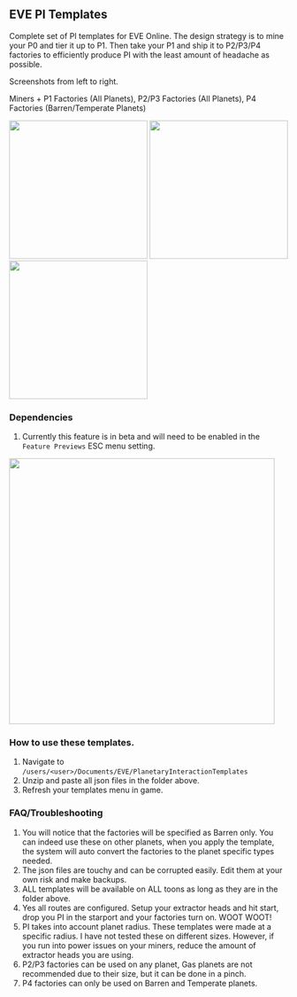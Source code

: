 ## EVE PI Templates
Complete set of PI templates for EVE Online. The design strategy is to mine your P0 and tier it up to P1. Then take your P1 and ship it to P2/P3/P4 factories to efficiently produce PI with the least amount of headache as possible.

Screenshots from left to right. 

Miners + P1 Factories (All Planets), P2/P3 Factories (All Planets), P4 Factories (Barren/Temperate Planets)

<img src="https://github.com/user-attachments/assets/1e225447-8125-4815-b8f1-11bc87d1bdf2" width="250">
<img src="https://github.com/user-attachments/assets/cd8b122f-eea0-47b5-b0de-53dc8befa1f6" width="250">
<img src="https://github.com/user-attachments/assets/fca8822a-5f55-4399-8d7d-c728d10a63e8" width="250">

### Dependencies
1. Currently this feature is in beta and will need to be enabled in the `Feature Previews` ESC menu setting.

<img src="https://github.com/user-attachments/assets/119a17c1-eb65-4fde-9832-2f397eb53ad0" width="480">

### How to use these templates.
1. Navigate to `/users/<user>/Documents/EVE/PlanetaryInteractionTemplates`
2. Unzip and paste all json files in the folder above.
3. Refresh your templates menu in game.

### FAQ/Troubleshooting
1. You will notice that the factories will be specified as Barren only. You can indeed use these on other planets, when you apply the template, the system will auto convert the factories to the planet specific types needed.
2. The json files are touchy and can be corrupted easily. Edit them at your own risk and make backups.
3. ALL templates will be available on ALL toons as long as they are in the folder above.
4. Yes all routes are configured. Setup your extractor heads and hit start, drop you PI in the starport and your factories turn on. WOOT WOOT!
5. PI takes into account planet radius. These templates were made at a specific radius. I have not tested these on different sizes. However, if you run into power issues on your miners, reduce the amount of extractor heads you are using.
6. P2/P3 factories can be used on any planet, Gas planets are not recommended due to their size, but it can be done in a pinch.
7. P4 factories can only be used on Barren and Temperate planets.
